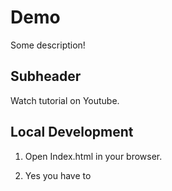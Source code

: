 # Demo

Some description!

## Subheader

Watch tutorial on Youtube.

## Local Development

1. Open Index.html in your browser.

3. Yes you have to
